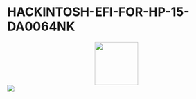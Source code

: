 # HACKINTOSH-EFI-FOR-HP-15-DA0064NK
<div id="header" align="center">
  <img src="https://media.giphy.com/media/v1.Y2lkPTc5MGI3NjExNHYzZXZsYThvZHk5Z2xqbjVodmVyOTF5MHozeG12NTlsZWhvOTBkbSZlcD12MV9pbnRlcm5hbF9naWZfYnlfaWQmY3Q9cw/M9gbBd9nbDrOTu1Mqx/giphy.gif" width="100"/>
</div>
<div>
  <img src="https://img.shields.io/badge/EFI-v1.0-blue">
</div>
